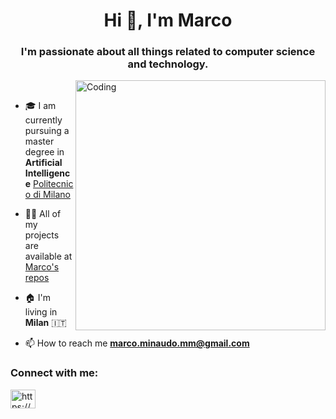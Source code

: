 <h1 align="center">Hi 👋, I'm Marco</h1>
<h3 align="center">I'm passionate about all things related to computer science and technology.</h3>
<img align="right" alt="Coding" width="400" src="https://media.giphy.com/media/qgQUggAC3Pfv687qPC/giphy.gif">
&nbsp;

- 🎓 I am currently pursuing a master degree in **Artificial Intelligence** [Politecnico di Milano](https://www.polimi.it/)

- 👨‍💻 All of my projects are available at [Marco's repos](https://github.com/BugNoFix?tab=repositories)

- 🏠 I'm living in **Milan** 🇮🇹

- 📫 How to reach me **marco.minaudo.mm@gmail.com**




<h3 align="left">Connect with me:</h3>
<p align="left">
<a href="https://www.linkedin.com/in/marco-minaudo-803469258/" target="blank"><img align="center" src="https://raw.githubusercontent.com/rahuldkjain/github-profile-readme-generator/master/src/images/icons/Social/linked-in-alt.svg" alt="https://www.linkedin.com/in/marco-minaudo-803469258/" height="30" width="40" /></a>
</p>


<!--
<h1 align="center">My project</h1>
-->
